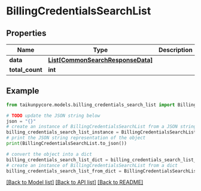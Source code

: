 # BillingCredentialsSearchList


## Properties

Name | Type | Description | Notes
------------ | ------------- | ------------- | -------------
**data** | [**List[CommonSearchResponseData]**](CommonSearchResponseData.md) |  | [optional] 
**total_count** | **int** |  | [optional] 

## Example

```python
from taikunpycore.models.billing_credentials_search_list import BillingCredentialsSearchList

# TODO update the JSON string below
json = "{}"
# create an instance of BillingCredentialsSearchList from a JSON string
billing_credentials_search_list_instance = BillingCredentialsSearchList.from_json(json)
# print the JSON string representation of the object
print(BillingCredentialsSearchList.to_json())

# convert the object into a dict
billing_credentials_search_list_dict = billing_credentials_search_list_instance.to_dict()
# create an instance of BillingCredentialsSearchList from a dict
billing_credentials_search_list_from_dict = BillingCredentialsSearchList.from_dict(billing_credentials_search_list_dict)
```
[[Back to Model list]](../README.md#documentation-for-models) [[Back to API list]](../README.md#documentation-for-api-endpoints) [[Back to README]](../README.md)


